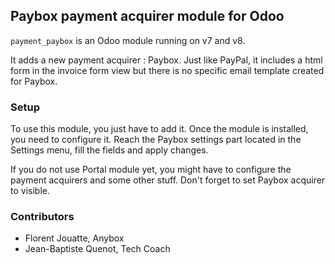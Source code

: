 ## Paybox payment acquirer module for Odoo ##


``payment_paybox`` is an Odoo module running on v7 and v8.

It adds a new payment acquirer : Paybox. Just like PayPal, it includes a html form in the invoice form view but there is no specific email template created for Paybox.  

### Setup ###

To use this module, you just have to add it. Once the module is installed, you need to configure it. Reach the Paybox settings part located in the Settings menu, fill the fields and apply changes.

If you do not use Portal module yet, you might have to configure the payment acquirers and some other stuff. Don't forget to set Paybox acquirer to visible. 


### Contributors ###

* Florent Jouatte, Anybox
* Jean-Baptiste Quenot, Tech Coach
